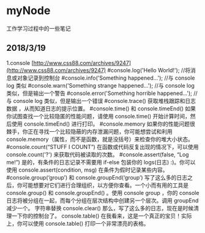 # myNode
工作学习过程中的一些笔记

## 2018/3/19
1.console
  [http://www.css88.com/archives/9247](http://www.css88.com/archives/9247)
  #console.log('Hello World!'); //将消息或对象记录到控制台
  #console.info('Something happened…'); //与 console log 类似
  #console.warn('Something strange happened…'); //与 console log 类似，但是输出一个警告
  #console.error('Something horrible happened…'); //与 console log 类似，但是输出一个错误
  #console.trace() 获取堆栈跟踪和日志数据 ，从而知道日志的提示位置。
  #console.time() 和 console.timeEnd()
    如果你试图查找一个比较隐匿的性能问题，请使用 console.time() 开始计算时间，然后使用  console.timeEnd() 进行打印。
  #console.memory
    如果你的性能问题很棘手，你正在寻找一个比较隐蔽的内存泄漏问题，你可能想尝试和利用  console.memory（属性，而不是函数，就是没括号）来检查你的堆大小状态。
   #console.count(“STUFF I COUNT”)
    在函数或代码反复出现的情况下，可以使用 console.count('?') 来获取代码被读取的次数。
  #console.assert(false, “Log me!”)
    是的，有条件的日志记录不需要用 if-else 包装你的 logs(日志) :)。你可以使用  console.assert(condition, msg) 在条件为假时记录某些内容。
  #console.group(‘group’) 和 console.groupEnd(‘group’)
   写了这么多的日志之后，你可能想要对它们进行合理组织，以方便你查看。一个小而有用的工具是  console.group() 和 console.groupEnd() 。使用 console group ，你的 console 日志将被分组在一起，而每个分组在层次结构中创建另一个层次。调用 groupEnd 减少一个。
  字符串替换
  console.clear()
    那么，写了这么多的日志，现在是时候清理一下你的控制台了。
  console.table()
    在我看来，这是一个真正的宝贝！实际上，你可以使用 console.table() 打印一个非常漂亮的表格。

